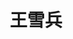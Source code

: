 ---
title: "王雪兵" # 姓名
position: "硕士" # 写硕士或博士
contact: "wangxuebing@mail.nankai.edu.cn" # 邮箱
description: "水陆两栖机器人的设计，运动规划与控制" # 研究课题
photo: "/url_test/student/wangxuebing/photo.jpg" # 把wanghai改成自己名字的拼音
item:
- 东华大学学士 # 改成自己的最高学位
- 第十七届“挑战杯”中国银行天津市大学生课外学术科技作品竞赛“天津市二等奖” # 个人成果奖项奖励，总共不要超过4条，精简写
- 第九届中国国际“互联网+”大学生创新创业大赛天津赛区比赛“天津市三等奖”
---